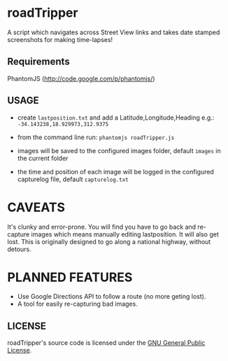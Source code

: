 # roadTripper
A script which navigates across Street View links and takes date stamped screenshots for making time-lapses!

## Requirements
PhantomJS (http://code.google.com/p/phantomjs/)

## USAGE
* create `lastposition.txt` and add a Latitude,Longitude,Heading e.g.: `-34.143238,18.929973,312.9375`
* from the command line run: `phantomjs roadTripper.js`

* images will be saved to the configured images folder, default `images`  in the current folder
* the time and position of each image will be logged in the configured capturelog file, default `capturelog.txt`

# CAVEATS
It's clunky and error-prone. You will find you have to go back and re-capture images which means manually editing lastposition.
It will also get lost. This is originally designed to go along a national highway, without detours.

# PLANNED FEATURES
* Use Google Directions API to follow a route (no more geting lost).
* A tool for easily re-capturing bad images.

## LICENSE
roadTripper's source code is licensed under the
[GNU General Public License](http://www.gnu.org/licenses/gpl.html).
